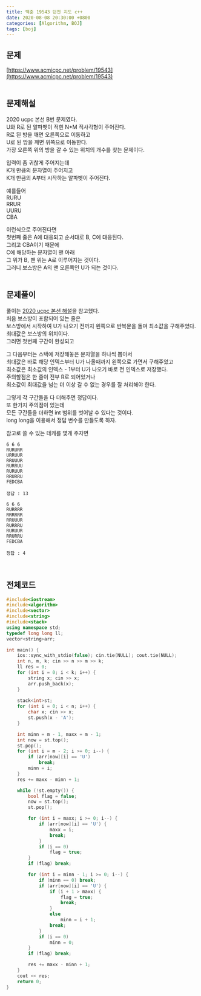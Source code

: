 ```yaml
---
title: 백준 19543 던전 지도 c++
date: 2020-08-08 20:30:00 +0800
categories: [Algorithm, BOJ]
tags: [boj]
---
```


## 문제
[https://www.acmicpc.net/problem/19543](https://www.acmicpc.net/problem/19543)  
<br>

## 문제해설  
2020 ucpc 본선 B번 문제였다.  
U와 R로 된 알파벳이 적힌 N*M 직사각형이 주어진다.  
R로 된 방을 깨면 오른쪽으로 이동하고  
U로 된 방을 깨면 위쪽으로 이동한다.  
가장 오른쪽 위의 방을 갈 수 있는 위치의 개수를 찾는 문제이다.  

입력이 좀 귀찮게 주어지는데  
K개 만큼의 문자열이 주어지고  
K개 만큼의 A부터 시작하는 알파벳이 주어진다.  

예를들어  
RURU  
RRUR  
UURU  
CBA  

이런식으로 주어진다면  
첫번째 줄은 A에 대응되고 순서대로 B, C에 대응된다.  
그리고 CBA이기 때문에  
C에 해당하는 문자열이 맨 아래  
그 위가 B, 맨 위는 A로 이루어지는 것이다.  
그러니 보스방은 A의 맨 오른쪽인 U가 되는 것이다.  
<br>

## 문제풀이  
풀이는 [2020 ucpc 본선 해설](https://upload.acmicpc.net/6005e2c8-1d87-49ca-aad7-2897ef65c748/)을 참고했다.  
처음 보스방이 포함되어 있는 줄은  
보스방에서 시작하여 U가 나오기 전까지 왼쪽으로 반복문을 돌며 최소값을 구해주었다.  
최대값은 보스방의 위치이다.  
그러면 첫번째 구간이 완성되고  

그 다음부터는 스택에 저장해놓은 문자열을 하나씩 뽑아서  
최대값은 바로 해당 인덱스부터 U가 나올때까지 왼쪽으로 가면서 구해주었고  
최소값은 최소값의 인덱스 - 1부터 U가 나오기 바로 전 인덱스로 저장했다.  
주의할점은 한 줄이 전부 R로 되어있거나  
최소값이 최대값을 넘는 더 이상 갈 수 없는 경우를 잘 처리해야 한다.  

그렇게 각 구간들을 다 더해주면 정답이다.  
또 한가지 주의점이 있는데  
모든 구간들을 더하면 int 범위를 벗어날 수 있다는 것이다.  
long long을 이용해서 정답 변수를 만들도록 하자.  

참고로 쓸 수 있는 테케를 몇개 주자면  
```
6 6 6
RURURR
URRUUR
RRUUUR
RURRUU
RURUUR
RRURRU
FEDCBA

정답 : 13
```
```
6 6 6
RURRRR
RRRRRR
RRUUUR
RURRRU
RURUUR
RRURRU
FEDCBA

정답 : 4
```
<br>


## 전체코드
```c++
#include<iostream>
#include<algorithm>
#include<vector>
#include<string>
#include<stack>
using namespace std;
typedef long long ll;
vector<string>arr;

int main() {
	ios::sync_with_stdio(false); cin.tie(NULL); cout.tie(NULL);
	int n, m, k; cin >> n >> m >> k;
	ll res = 0;
	for (int i = 0; i < k; i++) {
		string x; cin >> x;
		arr.push_back(x);
	}
	
	stack<int>st;
	for (int i = 0; i < n; i++) {
		char x; cin >> x;
		st.push(x - 'A');
	}

	int minn = m - 1, maxx = m - 1;
	int now = st.top();
	st.pop();
	for (int i = m - 2; i >= 0; i--) {
		if (arr[now][i] == 'U')
			break;
		minn = i;
	}
	res += maxx - minn + 1;

	while (!st.empty()) {
		bool flag = false;
		now = st.top();
		st.pop();

		for (int i = maxx; i >= 0; i--) {
			if (arr[now][i] == 'U') {
				maxx = i;
				break;
			}
			if (i == 0)
				flag = true;
		}
		if (flag) break;

		for (int i = minn - 1; i >= 0; i--) {
			if (minn == 0) break;
			if (arr[now][i] == 'U') {
				if (i + 1 > maxx) {
					flag = true;
					break;
				}
				else
					minn = i + 1;
				break;
			}
			if (i == 0)
				minn = 0;
		}
		if (flag) break;

		res += maxx - minn + 1;
	}
	cout << res;
	return 0;
}
```